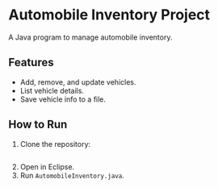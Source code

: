# Automobile Inventory Project
A Java program to manage automobile inventory.

## Features
- Add, remove, and update vehicles.
- List vehicle details.
- Save vehicle info to a file.

## How to Run
1. Clone the repository:
      ``` git clone https://github.com/your-username/AutomobileInventoryProject.git
2. Open in Eclipse.
3. Run `AutomobileInventory.java`.
